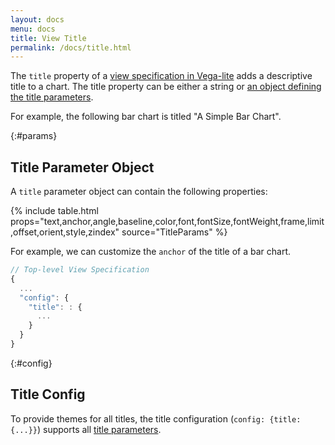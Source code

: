 ```yaml
---
layout: docs
menu: docs
title: View Title
permalink: /docs/title.html
---
```


The `title` property of a [view specification in Vega-lite](spec.html) adds a descriptive title to a chart. The title property can be either a string or [an object defining the title parameters](#params).

For example, the following bar chart is titled "A Simple Bar Chart".

<span class="vl-example" data-name="bar_title"></span>

{:#params}

## Title Parameter Object

A `title` parameter object can contain the following properties:

{% include table.html props="text,anchor,angle,baseline,color,font,fontSize,fontWeight,frame,limit,offset,orient,style,zindex" source="TitleParams" %}

For example, we can customize the `anchor` of the title of a bar chart.

<span class="vl-example" data-name="bar_title_start"></span>

```js
// Top-level View Specification
{
  ...
  "config": {
    "title": : {
      ...
    }
  }
}
```

{:#config}

## Title Config

To provide themes for all titles, the title configuration (`config: {title: {...}}`) supports all [title parameters](#params).
